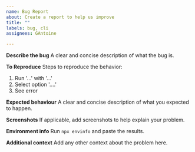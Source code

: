 ```yaml
---
name: Bug Report
about: Create a report to help us improve
title: ""
labels: bug, cli
assignees: GAntoine

---
```


**Describe the bug**
A clear and concise description of what the bug is.

**To Reproduce**
Steps to reproduce the behavior:
1. Run '...' with '...'
2. Select option '....'
3. See error

**Expected behaviour**
A clear and concise description of what you expected to happen.

**Screenshots**
If applicable, add screenshots to help explain your problem.

**Environment info**
Run `npx envinfo` and paste the results.

**Additional context**
Add any other context about the problem here.
